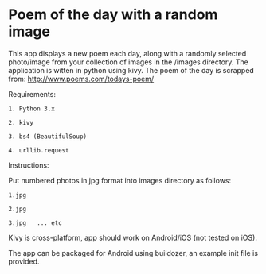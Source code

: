 # Poem of the day with a random image

This app displays a new poem each day, along with a randomly selected photo/image from your collection of images in the /images directory. The application is witten in python using kivy. The poem of the day is scrapped from: http://www.poems.com/todays-poem/

Requirements:

    1. Python 3.x

    2. kivy

    3. bs4 (BeautifulSoup)

    4. urllib.request 

Instructions:

Put numbered photos in jpg format into images directory as follows:

    1.jpg
    
    2.jpg
    
    3.jpg 	... etc


Kivy is cross-platform, app should work on Android/iOS (not tested on iOS).

The app can be packaged for Android using buildozer, an example init file is provided.
